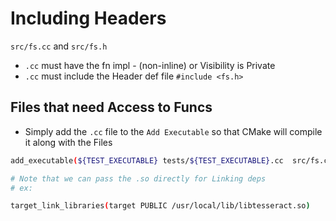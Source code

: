 # Including Headers

`src/fs.cc` and `src/fs.h`

- `.cc` must have the fn impl - (non-inline) or Visibility is Private
- `.cc` must include the Header def file `#include <fs.h>`

## Files that need Access to Funcs

- Simply add the `.cc` file to the `Add Executable` so that CMake will compile
  it along with the Files

```bash
add_executable(${TEST_EXECUTABLE} tests/${TEST_EXECUTABLE}.cc  src/fs.cc)

# Note that we can pass the .so directly for Linking deps
# ex:

target_link_libraries(target PUBLIC /usr/local/lib/libtesseract.so)

```
